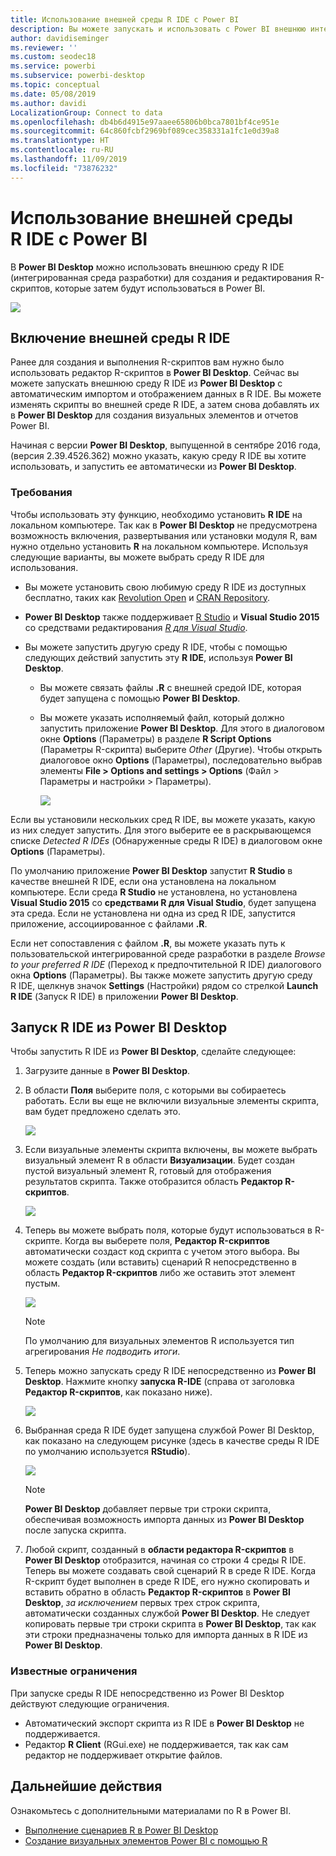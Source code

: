 ```yaml
---
title: Использование внешней среды R IDE с Power BI
description: Вы можете запускать и использовать с Power BI внешнюю интегрированную среду разработки.
author: davidiseminger
ms.reviewer: ''
ms.custom: seodec18
ms.service: powerbi
ms.subservice: powerbi-desktop
ms.topic: conceptual
ms.date: 05/08/2019
ms.author: davidi
LocalizationGroup: Connect to data
ms.openlocfilehash: db4b6d4915e97aaee65806b0bca7801bf4ce951e
ms.sourcegitcommit: 64c860fcbf2969bf089cec358331a1fc1e0d39a8
ms.translationtype: HT
ms.contentlocale: ru-RU
ms.lasthandoff: 11/09/2019
ms.locfileid: "73876232"
---
```

# <a name="use-an-external-r-ide-with-power-bi"></a>Использование внешней среды R IDE с Power BI
В **Power BI Desktop** можно использовать внешнюю среду R IDE (интегрированная среда разработки) для создания и редактирования R-скриптов, которые затем будут использоваться в Power BI.

![](media/desktop-r-ide/r-ide_1a.png)

## <a name="enable-an-external-r-ide"></a>Включение внешней среды R IDE
Ранее для создания и выполнения R-скриптов вам нужно было использовать редактор R-скриптов в **Power BI Desktop**. Сейчас вы можете запускать внешнюю среду R IDE из **Power BI Desktop** с автоматическим импортом и отображением данных в R IDE. Вы можете изменять скрипты во внешней среде R IDE, а затем снова добавлять их в **Power BI Desktop** для создания визуальных элементов и отчетов Power BI.

Начиная с версии **Power BI Desktop**, выпущенной в сентябре 2016 года, (версия 2.39.4526.362) можно указать, какую среду R IDE вы хотите использовать, и запустить ее автоматически из **Power BI Desktop**.

### <a name="requirements"></a>Требования
Чтобы использовать эту функцию, необходимо установить **R IDE** на локальном компьютере. Так как в **Power BI Desktop** не предусмотрена возможность включения, развертывания или установки модуля R, вам нужно отдельно установить **R** на локальном компьютере. Используя следующие варианты, вы можете выбрать среду R IDE для использования.

* Вы можете установить свою любимую среду R IDE из доступных бесплатно, таких как [Revolution Open](https://mran.revolutionanalytics.com/download/) и [CRAN Repository](https://cran.r-project.org/bin/windows/base/).
* **Power BI Desktop** также поддерживает [R Studio](https://www.rstudio.com/) и **Visual Studio 2015** со средствами редактирования [*R для Visual Studio*](https://beta.visualstudio.com/vs/rtvs/).
* Вы можете запустить другую среду R IDE, чтобы с помощью следующих действий запустить эту **R IDE**, используя **Power BI Desktop**.
  
  * Вы можете связать файлы **.R** с внешней средой IDE, которая будет запущена с помощью **Power BI Desktop**.
  * Вы можете указать исполняемый файл, который должно запустить приложение **Power BI Desktop**. Для этого в диалоговом окне **Options** (Параметры) в разделе **R Script Options** (Параметры R-скрипта) выберите *Other* (Другие). Чтобы открыть диалоговое окно **Options** (Параметры), последовательно выбрав элементы **File > Options and settings > Options** (Файл > Параметры и настройки > Параметры).
    
    ![](media/desktop-r-ide/r-ide_1b.png)

Если вы установили нескольких сред R IDE, вы можете указать, какую из них следует запустить. Для этого выберите ее в раскрывающемся списке *Detected R IDEs* (Обнаруженные среды R IDE) в диалоговом окне **Options** (Параметры).

По умолчанию приложение **Power BI Desktop** запустит **R Studio** в качестве внешней R IDE, если она установлена на локальном компьютере. Если среда **R Studio** не установлена, но установлена **Visual Studio 2015** со **средствами R для Visual Studio**, будет запущена эта среда. Если не установлена ни одна из сред R IDE, запустится приложение, ассоциированное с файлами **.R**.

Если нет сопоставления с файлом **.R**, вы можете указать путь к пользовательской интегрированной среде разработки в разделе *Browse to your preferred R IDE* (Переход к предпочтительной R IDE) диалогового окна **Options** (Параметры). Вы также можете запустить другую среду R IDE, щелкнув значок **Settings** (Настройки) рядом со стрелкой **Launch R IDE** (Запуск R IDE) в приложении **Power BI Desktop**.

## <a name="launch-an-r-ide-from-power-bi-desktop"></a>Запуск R IDE из Power BI Desktop
Чтобы запустить R IDE из **Power BI Desktop**, сделайте следующее:

1. Загрузите данные в **Power BI Desktop**.
2. В области **Поля** выберите поля, с которыми вы собираетесь работать. Если вы еще не включили визуальные элементы скрипта, вам будет предложено сделать это.
   
   ![](media/desktop-r-ide/r-ide_3.png)
3. Если визуальные элементы скрипта включены, вы можете выбрать визуальный элемент R в области **Визуализации**. Будет создан пустой визуальный элемент R, готовый для отображения результатов скрипта. Также отобразится область **Редактор R-скриптов**.
   
   ![](media/desktop-r-ide/r-ide_4.png)
4. Теперь вы можете выбрать поля, которые будут использоваться в R-скрипте. Когда вы выберете поля, **Редактор R-скриптов** автоматически создаст код скрипта с учетом этого выбора. Вы можете создать (или вставить) сценарий R непосредственно в область **Редактор R-скриптов** либо же оставить этот элемент пустым.
   
   ![](media/desktop-r-ide/r-ide_5.png)
   
   > [!NOTE]
   > По умолчанию для визуальных элементов R используется тип агрегирования *Не подводить итоги*.
   > 
   > 
5. Теперь можно запускать среду R IDE непосредственно из **Power BI Desktop**. Нажмите кнопку **запуска R-IDE** (справа от заголовка **Редактор R-скриптов**, как показано ниже).
   
   ![](media/desktop-r-ide/r-ide_6.png)
6. Выбранная среда R IDE будет запущена службой Power BI Desktop, как показано на следующем рисунке (здесь в качестве среды R IDE по умолчанию используется **RStudio**).
   
   ![](media/desktop-r-ide/r-ide_7.png)
   
   > [!NOTE]
   > **Power BI Desktop** добавляет первые три строки скрипта, обеспечивая возможность импорта данных из **Power BI Desktop** после запуска скрипта.
   > 
   > 
7. Любой скрипт, созданный в **области редактора R-скриптов** в **Power BI Desktop** отобразится, начиная со строки 4 среды R IDE. Теперь вы можете создавать свой сценарий R в среде R IDE. Когда R-скрипт будет выполнен в среде R IDE, его нужно скопировать и вставить обратно в область **Редактор R-скриптов** в **Power BI Desktop**, *за исключением* первых трех строк скрипта, автоматически созданных службой **Power BI Desktop**. Не следует копировать первые три строки скрипта в **Power BI Desktop**, так как эти строки предназначены только для импорта данных в R IDE из **Power BI Desktop**.

### <a name="known-limitations"></a>Известные ограничения
При запуске среды R IDE непосредственно из Power BI Desktop действуют следующие ограничения.

* Автоматический экспорт скрипта из R IDE в **Power BI Desktop** не поддерживается.
* Редактор **R Client** (RGui.exe) не поддерживается, так как сам редактор не поддерживает открытие файлов.

## <a name="next-steps"></a>Дальнейшие действия
Ознакомьтесь с дополнительными материалами по R в Power BI.

* [Выполнение сценариев R в Power BI Desktop](desktop-r-scripts.md)
* [Создание визуальных элементов Power BI с помощью R](desktop-r-visuals.md)


